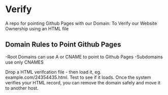 # Verify

A repo for pointing Github Pages with our Domain:
To Verify our Website Ownership using an HTML file

Domain Rules to Point Github Pages
-
-Root Domains can use A or CNAME to point to Github Pages
-Subdomains use only CNAMES 

Drop a HTML verifcation file - then load it, eg. example.com/24354435.html. Test to see if it loads.
Once the system verifies your HTML record, you can remove the domain safely and move it to another host.

